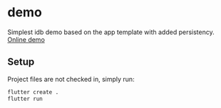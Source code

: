 # demo

Simplest idb demo based on the app template with added persistency. [Online demo](https://alextekartik.github.io/flutter_app_example/demo_idb)

## Setup

Project files are not checked in, simply run:

```bash
flutter create .
flutter run
```
